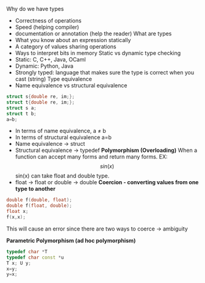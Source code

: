 Why do we have types
- Correctness of operations
- Speed (helping compiler)
- documentation or annotation (help the reader)
What are types
- What you know about an expression statically
- A category of values sharing operations
- Ways to interpret bits in memory
Static vs dynamic type checking
- Static: C, C++, Java, OCaml
- Dynamic: Python, Java
- Strongly typed: language that makes sure the type is correct when you cast (string)
Type equivalence
- Name equivalence vs structural equivalence
```cpp
struct s{double re, im;};
struct t{double re, im;};
struct s a;
struct t b;
a=b;
```
- In terms of name equivalence, a $\neq$ b 
- In terms of structural equivalence a=b
- Name equivalence $\rightarrow$ struct
- Structural equivalence $\rightarrow$ typedef
**Polymorphism (Overloading)**
When a function can accept many forms and return many forms.
EX:
$$ sin(x)$$
sin(x) can take float and double type.
- float $\rightarrow$ float or double $\rightarrow$ double
**Coercion - converting values from one type to another**
```cpp
double f(double, float);
double f(float, double);
float x;
f(x,x);
```
This will cause an error since there are two ways to coerce $\rightarrow$ ambiguity

**Parametric Polymorphism (ad hoc polymorphism)**

```cpp
typedef char *T
typedef char const *u
T x; U y;
x=y;
y=x;
```